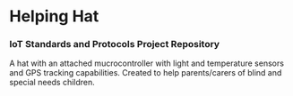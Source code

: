 # Helping Hat
### IoT Standards and Protocols Project Repository

A hat with an attached mucrocontroller with light and temperature sensors and GPS tracking capabilities.
Created to help parents/carers of blind and special needs children.
